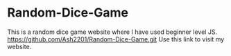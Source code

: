 # Random-Dice-Game
This is a random dice game website where I have used beginner level JS.
https://github.com/Ash2201/Random-Dice-Game.git 
Use this link to visit my website.
